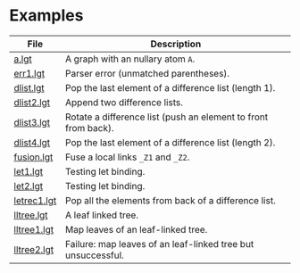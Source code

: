 # Examples

| File                                | Description                                                    |
| ----------------------------------- | -------------------------------------------------------------- |
| [a.lgt](/example/a.lgt)             | A graph with an nullary atom `A`.                              |
| [err1.lgt](/example/err1.lgt)       | Parser error (unmatched parentheses).                          |
| [dlist.lgt](/example/dlist.lgt)     | Pop the last element of a difference list (length 1).          |
| [dlist2.lgt](/example/dlist2.lgt)   | Append two difference lists.                                   |
| [dlist3.lgt](/example/dlist3.lgt)   | Rotate a difference list (push an element to front from back). |
| [dlist4.lgt](/example/dlist4.lgt)   | Pop the last element of a difference list (length 2).          |
| [fusion.lgt](/example/fusion.lgt)   | Fuse a local links `_Z1` and `_Z2`.                            |
| [let1.lgt](/example/let1.lgt)       | Testing let binding.                                           |
| [let2.lgt](/example/let2.lgt)       | Testing let binding.                                           |
| [letrec1.lgt](/example/letrec1.lgt) | Pop all the elements from back of a difference list.           |
| [lltree.lgt](/example/lltree.lgt)   | A leaf linked tree.                                            |
| [lltree1.lgt](/example/lltree1.lgt) | Map leaves of an leaf-linked tree.                             |
| [lltree2.lgt](/example/lltree2.lgt) | Failure: map leaves of an leaf-linked tree but unsuccessful.   |
